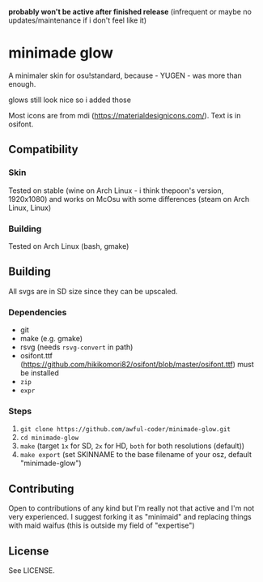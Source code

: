 **probably won't be active after finished release** (infrequent or maybe no updates/maintenance if i don't feel like it)
# minimade glow
A minimaler skin for osu!standard, because - YUGEN - was more than enough.

glows still look nice so i added those

Most icons are from mdi (https://materialdesignicons.com/).
Text is in osifont.

## Compatibility
### Skin
Tested on stable (wine on Arch Linux - i think thepoon's version, 1920x1080) and works on McOsu with some differences (steam on Arch Linux, Linux)

### Building
Tested on Arch Linux (bash, gmake)

## Building
All svgs are in SD size since they can be upscaled.

### Dependencies
 - git
 - make (e.g. gmake)
 - rsvg (needs `rsvg-convert` in path)
 - osifont.ttf (https://github.com/hikikomori82/osifont/blob/master/osifont.ttf) must be installed
 - `zip`
 - `expr`

### Steps
 1. `git clone https://github.com/awful-coder/minimade-glow.git`
 2. `cd minimade-glow`
 3. `make` (target `1x` for SD, `2x` for HD, `both` for both resolutions (default))
 4. `make export` (set SKINNAME to the base filename of your osz, default "minimade-glow")

## Contributing
Open to contributions of any kind but I'm really not that active and I'm not very experienced.
I suggest forking it as "minimaid" and replacing things with maid waifus (this is outside my field of "expertise")

## License
See LICENSE.
